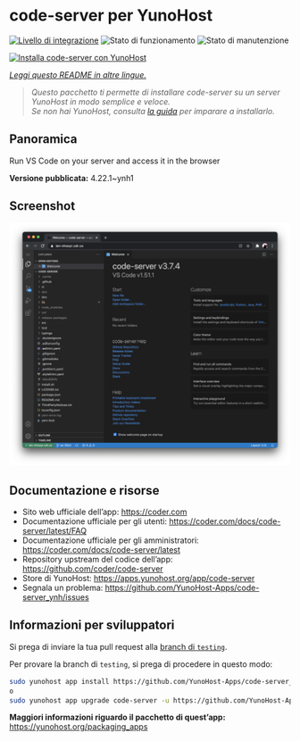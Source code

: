 <!--
N.B.: Questo README è stato automaticamente generato da <https://github.com/YunoHost/apps/tree/master/tools/readme_generator>
NON DEVE essere modificato manualmente.
-->

# code-server per YunoHost

[![Livello di integrazione](https://dash.yunohost.org/integration/code-server.svg)](https://dash.yunohost.org/appci/app/code-server) ![Stato di funzionamento](https://ci-apps.yunohost.org/ci/badges/code-server.status.svg) ![Stato di manutenzione](https://ci-apps.yunohost.org/ci/badges/code-server.maintain.svg)

[![Installa code-server con YunoHost](https://install-app.yunohost.org/install-with-yunohost.svg)](https://install-app.yunohost.org/?app=code-server)

*[Leggi questo README in altre lingue.](./ALL_README.md)*

> *Questo pacchetto ti permette di installare code-server su un server YunoHost in modo semplice e veloce.*  
> *Se non hai YunoHost, consulta [la guida](https://yunohost.org/install) per imparare a installarlo.*

## Panoramica

Run VS Code on your server and access it in the browser


**Versione pubblicata:** 4.22.1~ynh1

## Screenshot

![Screenshot di code-server](./doc/screenshots/screenshot.png)

## Documentazione e risorse

- Sito web ufficiale dell’app: <https://coder.com>
- Documentazione ufficiale per gli utenti: <https://coder.com/docs/code-server/latest/FAQ>
- Documentazione ufficiale per gli amministratori: <https://coder.com/docs/code-server/latest>
- Repository upstream del codice dell’app: <https://github.com/coder/code-server>
- Store di YunoHost: <https://apps.yunohost.org/app/code-server>
- Segnala un problema: <https://github.com/YunoHost-Apps/code-server_ynh/issues>

## Informazioni per sviluppatori

Si prega di inviare la tua pull request alla [branch di `testing`](https://github.com/YunoHost-Apps/code-server_ynh/tree/testing).

Per provare la branch di `testing`, si prega di procedere in questo modo:

```bash
sudo yunohost app install https://github.com/YunoHost-Apps/code-server_ynh/tree/testing --debug
o
sudo yunohost app upgrade code-server -u https://github.com/YunoHost-Apps/code-server_ynh/tree/testing --debug
```

**Maggiori informazioni riguardo il pacchetto di quest’app:** <https://yunohost.org/packaging_apps>
